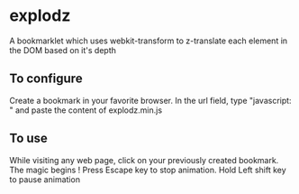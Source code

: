 # explodz

A bookmarklet which uses webkit-transform to z-translate each element in the DOM based on it's depth

## To configure

Create a bookmark in your favorite browser. In the url field, type "javascript: " and paste the content of explodz.min.js

## To use

While visiting any web page, click on your previously created bookmark. The magic begins !
Press Escape key to stop animation.
Hold Left shift key to pause animation

